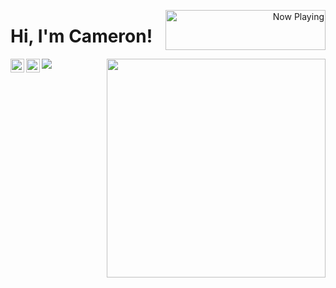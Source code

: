 <p align="right">
   <a href="https://now-playing-profile-taupe.vercel.app/now-playing?open" target="notarget">
    <img src="https://now-playing-profile-taupe.vercel.app/now-playing" width="256" height="64" alt="Now Playing" align="right">
   </a>
</p>

<p align="center">
  <h1>Hi, I'm Cameron!</h1>
</p>

<img align='right' width="350" src="https://github-readme-stats.vercel.app/api?username=cameronbrill&count_private=true&show_icons=true&theme=cobalt">

<a target="_blank" href="https://www.linkedin.com/in/cameronbrill/">
  <img align="left"  width="22px" src="https://cdn.jsdelivr.net/npm/simple-icons@v3/icons/linkedin.svg" />
</a>
<a href="https://github.com/cameronbrill">
  <img align="left" alt="recursion" width="22px" src="https://cdn.jsdelivr.net/npm/simple-icons@v3/icons/github.svg" />
</a>

![](https://komarev.com/ghpvc/?username=cameronbrill&color=ff69b4)
<br/><br/>
